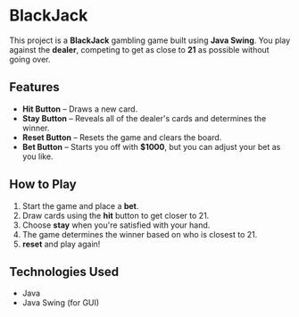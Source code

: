 # BlackJack

This project is a **BlackJack** gambling game built using **Java Swing**. You play against the **dealer**, competing to get as close to **21** as possible without going over.

## Features
- **Hit Button** – Draws a new card.
- **Stay Button** – Reveals all of the dealer's cards and determines the winner.
- **Reset Button** – Resets the game and clears the board.
- **Bet Button** – Starts you off with **$1000**, but you can adjust your bet as you like.

## How to Play
1. Start the game and place a **bet**.
2. Draw cards using the **hit** button to get closer to 21.
3. Choose **stay** when you're satisfied with your hand.
4. The game determines the winner based on who is closest to 21.
5. **reset** and play again!

## Technologies Used
- Java
- Java Swing (for GUI)
